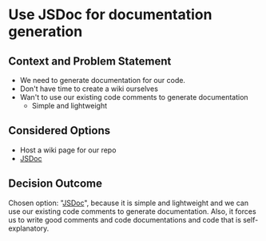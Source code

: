 # Use JSDoc for documentation generation

## Context and Problem Statement

- We need to generate documentation for our code.
- Don't have time to create a wiki ourselves
- Wan't to use our existing code comments to generate documentation
    - Simple and lightweight

## Considered Options

- Host a wiki page for our repo
- [JSDoc](https://jsdoc.app/)

## Decision Outcome

Chosen option: "[JSDoc](https://jsdoc.app/)", because it is simple and
lightweight and we can use our existing code comments to generate documentation.
Also, it forces us to write good comments and code documentations and code that
is self-explanatory.


